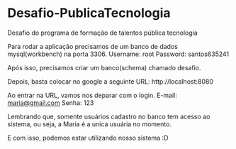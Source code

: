 # Desafio-PublicaTecnologia
 Desafio do programa de formação de talentos pública tecnologia

 Para rodar a aplicação precisamos de um banco de dados mysql(workbench) na porta 3306.
 Username: root
 Password: santos635241

 Após isso, precisamos criar um banco(schema) chamado desafio.

 Depois, basta colocar no google a seguinte URL: http://localhost:8080
 
 Ao entrar na URL, vamos nos deparar com o login.
 E-mail: maria@gmail.com
 Senha: 123

 Lembrando que, somente usuários cadastro no banco tem acesso ao sistema, ou seja, a Maria é a unica usuária no momento.

 E com isso, podemos estar utilizando nosso sistema :D

